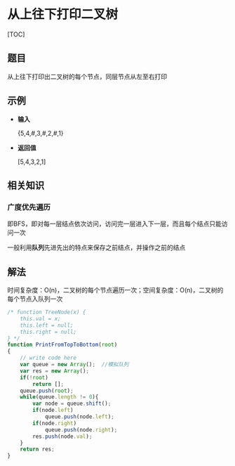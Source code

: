# 从上往下打印二叉树

[TOC]

## 题目

从上往下打印出二叉树的每个节点，同层节点从左至右打印



## 示例

- **输入**

  {5,4,#,3,#,2,#,1}

- **返回值**

  [5,4,3,2,1]



## 相关知识

### 广度优先遍历

即BFS，即对每一层结点依次访问，访问完一层进入下一层，而且每个结点只能访问一次

一般利用**队列**先进先出的特点来保存之前结点，并操作之前的结点



## 解法

时间复杂度：O(n)，二叉树的每个节点遍历一次；空间复杂度：O(n)，二叉树的每个节点入队列一次

```javascript
/* function TreeNode(x) {
    this.val = x;
    this.left = null;
    this.right = null;
} */
function PrintFromTopToBottom(root)
{
    // write code here
    var queue = new Array();  //模拟队列
    var res = new Array();
    if(!root)
        return [];
    queue.push(root);
    while(queue.length != 0){
        var node = queue.shift();
        if(node.left)
            queue.push(node.left);
        if(node.right)
            queue.push(node.right);
        res.push(node.val);
    }
    return res;
}
```


